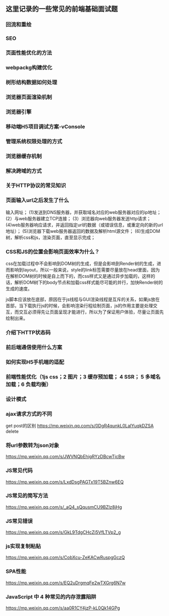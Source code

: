 ## 这里记录的一些常见的前端基础面试题

### 回流和重绘

### SEO

### 页面性能优化的方法

### webpackg构建优化

### 树形结构数据如何处理

### 浏览器页面渲染机制

### 浏览器引擎

### 移动端H5项目调试方案-vConsole

### 管理系统权限处理的方式

### 浏览器缓存机制

### 解决跨域的方式

### 关于HTTP协议的常见知识

### 页面输入url之后发生了什么
输入网址；
(1)发送到DNS服务器，并获取域名对应的web服务器对应的ip地址；
(2）与web服务器建立TCP连接；
(3）浏览器向web服务器发送http请求；
(4)web服务器响应请求，并返回指定url的数据（或错误信息，或重定向的新的url地址）；
(5)浏览器下载web服务器返回的数据及解析html源文件；
(6)生成DOM树，解析css和js，渲染页面，直至显示完成；

### CSS和JS的位置会影响页面效率为什么？
css在加载过程中不会影响到DOM树的生成，但是会影响到Render树的生成，进而影响到layout，所以一般来说，style的link标签需要尽量放在head里面，因为在解析DOM树的时候是自上而下的，而css样式又是通过异步加载的，这样的话，解析DOM树下的body节点和加载css样式能尽可能的并行，加快Render树的生成的速度。

js脚本应该放在底部，原因在于js线程与GUI渲染线程是互斥的关系，如果js放在首部，当下载执行js的时候，会影响渲染行程绘制页面，js的作用主要是处理交互，而交互必须得先让页面呈现才能进行，所以为了保证用户体验，尽量让页面先绘制出来。

### 介绍下HTTP状态码

### 前后端通信使用什么方案 

### 如何实现H5手机端的适配

### 前端性能优化（1js css；2 图片；3 缓存预加载； 4 SSR； 5 多域名加载；6 负载均衡）

### 设计模式

### ajax请求方式的不同
get post的区别
https://mp.weixin.qq.com/s/0DgR4qunkL0LaIYuqkDZSA
delete 

### 将url参数转为json对象
https://mp.weixin.qq.com/s/JWVNQbEhigRYzDBcwTjcBw

### JS常见代码
https://mp.weixin.qq.com/s/LxdDsgPAGTx19T5BZnw6EQ

### JS常见的简写方法
https://mp.weixin.qq.com/s/_aQ4_sQqusmCU9BZIz8jHg

### JS常见错误
https://mp.weixin.qq.com/s/GkL9TdgCHcZi5VfLTVp2_g

### js实现复制粘贴
https://mp.weixin.qq.com/s/CobXcu-ZeKACwRuspgGczQ

### SPA性能
https://mp.weixin.qq.com/s/EQ2uDrgmqFe2wTXGrg6N7w

### JavaScript 中 4 种常见的内存泄露陷阱
https://mp.weixin.qq.com/s/aa0R1CY4jzP-kL0Qk14GPg